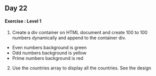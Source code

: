 ## Day 22

#### Exercise : Level 1

1) Create a div container on HTML document and create 100 to 100 numbers dynamically and append to the container div.

  - Even numbers background is green
  - Odd numbers background is yellow
  - Prime numbers background is red

2) Use the countries array to display all the countries. See the design 
